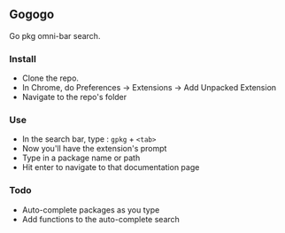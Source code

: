 ## Gogogo ##

Go pkg omni-bar search.

### Install ###

- Clone the repo. 
- In Chrome, do Preferences -> Extensions -> Add Unpacked Extension
- Navigate to the repo's folder

### Use ###

- In the search bar, type : `gpkg` + `<tab>`
- Now you'll have the extension's prompt
- Type in a package name or path
- Hit enter to navigate to that documentation page

### Todo ###

- Auto-complete packages as you type
- Add functions to the auto-complete search